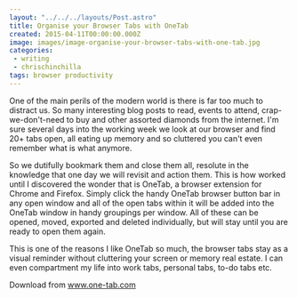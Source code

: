 ```yaml
---
layout: "../../../layouts/Post.astro"
title: Organise your Browser Tabs with OneTab
created: 2015-04-11T00:00:00.000Z
image: images/image-organise-your-browser-tabs-with-one-tab.jpg
categories:
 - writing
 - chrischinchilla
tags: browser productivity
---
```


One of the main perils of the modern world is there is far too much to distract us. So many interesting blog posts to read, events to attend, crap-we-don't-need to buy and other assorted diamonds from the internet. I'm sure several days into the working week we look at our browser and find 20+ tabs open, all eating up memory and so cluttered you can't even remember what is what anymore.

So we dutifully bookmark them and close them all, resolute in the knowledge that one day we will revisit and action them. This is how worked until I discovered the wonder that is OneTab, a browser extension for Chrome and Firefox. Simply click the handy OneTab browser button bar in any open window and all of the open tabs within it will be added into the OneTab window in handy groupings per window. All of these can be opened, moved, exported and deleted individually, but will stay until you are ready to open them again.

This is one of the reasons I like OneTab so much, the browser tabs stay as a visual reminder without cluttering your screen or memory real estate. I can even compartment my life into work tabs, personal tabs, to-do tabs etc.

Download from <a target="_blank" href="https://www.one-tab.com/">www.one-tab.com</a>
